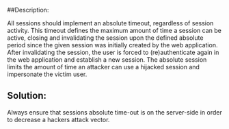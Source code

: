 ##Description:

All sessions should implement an absolute timeout, regardless of session activity.
This timeout defines the maximum amount of time a session can be active,
closing and invalidating the session upon the defined absolute period since the given
session was initially created by the web application. After invalidating the session,
the user is forced to (re)authenticate again in the web application and establish
a new session. The absolute session limits the amount of time an attacker can use a
hijacked session and impersonate the victim user.

## Solution:

Always ensure that sessions absolute time-out  is on the server-side in order to decrease a hackers
attack vector.
